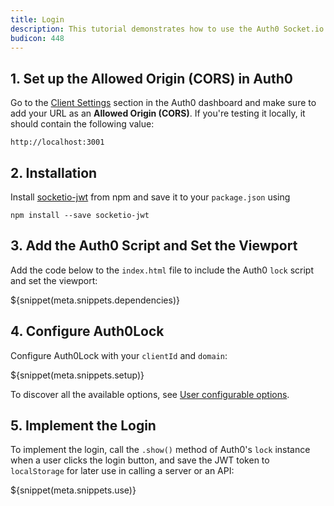 ```yaml
---
title: Login
description: This tutorial demonstrates how to use the Auth0 Socket.io SDK to add authentication and authorization to your web app
budicon: 448
---
```


## 1. Set up the Allowed Origin (CORS) in Auth0

<div class="setup-origin">
<p>Go to the <a href="${manage_url}/#/applications/${account.clientId}/settings">Client Settings</a> section in the Auth0 dashboard and make sure to add your URL as an <b>Allowed Origin (CORS)</b>. If you're testing it locally, it should contain the following value:</p>

<pre><code>http://localhost:3001</pre></code>

</div>

## 2. Installation

Install [socketio-jwt](https://github.com/auth0/socketio-jwt) from npm and save it to your `package.json` using

```text
npm install --save socketio-jwt
```

## 3. Add the Auth0 Script and Set the Viewport

Add the code below to the `index.html` file to include the Auth0 `lock` script and set the viewport:

${snippet(meta.snippets.dependencies)}

## 4. Configure Auth0Lock

Configure Auth0Lock with your `clientId` and `domain`:

${snippet(meta.snippets.setup)}

To discover all the available options, see [User configurable options](/libraries/lock/v10/customization).

## 5. Implement the Login

To implement the login, call the `.show()` method of Auth0's `lock` instance when a user clicks the login button, and save the JWT token to `localStorage` for later use in calling a server or an API:

${snippet(meta.snippets.use)}
